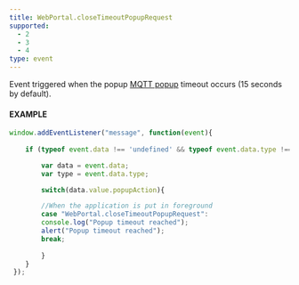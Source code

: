 ```yaml
---
title: WebPortal.closeTimeoutPopupRequest
supported:
  - 2
  - 3
  - 4
type: event
---
```


Event triggered when the popup [MQTT popup]({{site.baseurl}}/webportal/v1/connectivity/message/#receiving-message) timeout occurs (15 seconds by default).

#### EXAMPLE

```javascript
window.addEventListener("message", function(event){
	
	if (typeof event.data !== 'undefined' && typeof event.data.type !== 'undefined' ){

	    var data = event.data;
	    var type = event.data.type;

	    switch(data.value.popupAction){

		//When the application is put in foreground
	    case "WebPortal.closeTimeoutPopupRequest":
		console.log("Popup timeout reached");
		alert("Popup timeout reached");
		break;
	    
	    }
	}
 });
```
